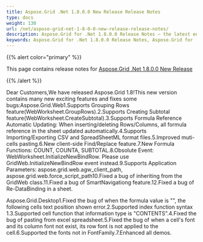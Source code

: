 ```yaml
---
title: Aspose.Grid .Net 1.8.0.0 New Release Release Notes
type: docs
weight: 130
url: /net/aspose-grid-net-1-8-0-0-new-release-release-notes/
description: Aspose.Grid for .Net 1.8.0.0 Release Notes – the latest enhancements, new features, and fixes.
keywords: Aspose.Grid for .Net 1.8.0.0 Release Notes, Aspose.Grid for .Net 1.8.0.0 updates and fixes
---
```


{{% alert color="primary" %}} 

This page contains release notes for [Aspose.Grid .Net 1.8.0.0 New Release](https://downloads.aspose.com/cells/net/new-releases/aspose.grid-.net-1.8.0.0-new-release/)

{{% /alert %}} 

Dear Customers,We have released Aspose.Grid 1.8!This new version contains many new exciting features and fixes some bugs:Aspose.Grid.Web1.Supports Grouping Rows feature(WebWorksheet.GroupRows).2.Supports Creating Subtotal feature(WebWorksheet.CreateSubtotal).3.Supports Formula Reference Automatic Updating: When inserting/deleting Rows/Columns, all formula reference in the sheet updated automatically.4.Supports Importing/Exporting CSV and SpreadSheetML format files.5.Improved muti-cells pasting.6.New client-side Find/Replace feature.7.New Formula Functions: COUNT, COUNTA, SUBTOTAL.8.Obsolute Event: WebWorksheet.InitializeNewBindRow. Please use GridWeb.InitializeNewBindRow event instead.9.Supports Application Parameters: aspose.grid.web.agw_client_path, aspose.grid.web.force_script_path10.Fixed a bug of inheriting from the GridWeb class.11.Fixed a bug of SmartNavigationg feature.12.Fixed a bug of Re-DataBinding in a sheet. 

Aspose.Grid.Desktop1.Fixed the bug of when the formula value is "", the following cells text position shown error.2.Supported index function syntax 1.3.Supported cell function that information type is "CONTENTS".4.Fixed the bug of pasting from excel spreadsheet.5.Fixed the bug of when a cell's font and its column font not exist, its row font is not applied to the cell.6.Supported the fonts not in FontFamily.7.Enhanced all demos.
